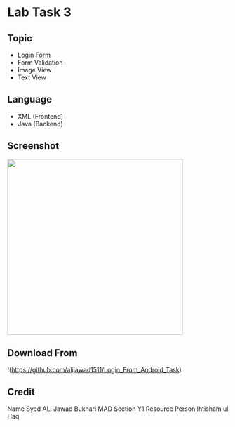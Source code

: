 # Lab Task 3

## Topic
- Login Form
- Form Validation
- Image View
- Text View

## Language
- XML   (Frontend)
- Java  (Backend)

## Screenshot
<img src="https://github.com/alijawad1511/Login_From_Android_Task/blob/master/app/src/main/res/drawable/output_screen.jpg" width="400">

## Download From
!(https://github.com/alijawad1511/Login_From_Android_Task)

## Credit
Name              Syed ALi Jawad Bukhari
MAD Section       Y1
Resource Person   Ihtisham ul Haq
